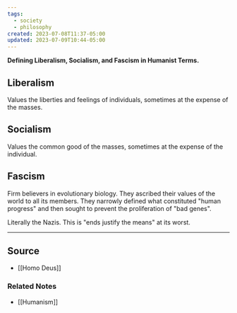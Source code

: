 ```yaml
---
tags:
  - society
  - philosophy
created: 2023-07-08T11:37-05:00
updated: 2023-07-09T10:44-05:00
---
```

**Defining Liberalism, Socialism, and Fascism in Humanist Terms.**

## Liberalism

Values the liberties and feelings of individuals, sometimes at the expense of the masses.

## Socialism

Values the common good of the masses, sometimes at the expense of the individual.

## Fascism

Firm believers in evolutionary biology. They ascribed their values of the world to all its members. They narrowly defined what constituted "human progress" and then sought to prevent the proliferation of "bad genes". 

Literally the Nazis. This is "ends justify the means" at its worst.

---

## Source
- [[Homo Deus]]

### Related Notes
- [[Humanism]]